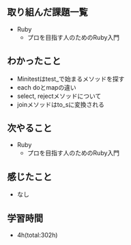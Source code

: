 ## 取り組んだ課題一覧
- Ruby
  - プロを目指す人のためのRuby入門

## わかったこと
- Minitestはtest_で始まるメソッドを探す
- each doとmapの違い
- select, rejectメソッドについて
- joinメソッドはto_sに変換される
 
## 次やること
- Ruby
  - プロを目指す人のためのRuby入門

## 感じたこと
- なし

## 学習時間
- 4h(total:302h)
